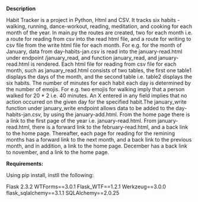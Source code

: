 **Description**

Habit Tracker is a project in Python, Html and CSV. It tracks six habits - walking, running, dance-workout, reading, meditation, 
and cooking for each month of the year.
In main.py the routes are created, two for each month i.e. a route for reading from csv into the read html file, and a route for 
writing to csv file from the write html file for each month. For e.g. for the month of January, data from day-habits-jan.csv is 
read into the january-read.html under endpoint /january_read, and function january_read, and january-read.html is rendered. 
Each html file for reading from csv file for each month, such as january_read.html consists of two tables, the first one table1 
displays the days of the month, and the second table i.e. table2 displays the six habits. The number of minutes for each habit 
each day is determined by the number of emojis. For e.g. two emojis for walking imply that a person walked for 20 * 2 i.e. 40 minutes. 
An X entered in any field implies that no action occurred on the given day for the specified habit.The january_write function 
under january_write endpoint allows data to be added to the day-habits-jan.csv, by using the january-add.html.
From the home page there is a link to the first page of the year i.e. january-read.html. From january-read.html, there is a forward 
link to the february-read.html, and a back link to the home page. Thereafter, each page for reading for the remining months has a 
forward link to the next month, and a back link to the previous month, and in addition, a link to the home page. December has a back 
link to november, and a link to the home page.


**Requirements:**

Using pip install, instll the following:


Flask 2.3.2
WTForms==3.0.1
Flask_WTF==1.2.1
Werkzeug==3.0.0
flask_sqlalchemy==3.1.1
SQLAlchemy==2.0.25



